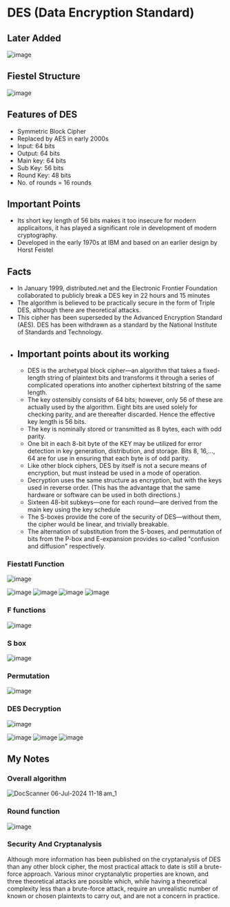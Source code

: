 # DES (Data Encryption Standard)

## Later Added
![image](https://github.com/user-attachments/assets/0d24ab40-4446-4bf2-8f15-655658fbd459)


## Fiestel Structure
![image](https://github.com/ShudarsanRegmi/myDigiNotes/assets/65646203/c05ccb13-6e44-41bf-903c-0fb492e787ec)

## Features of DES
- Symmetric Block Cipher
- Replaced by AES in early 2000s
- Input: 64 bits
- Output: 64 bits
- Main key: 64 bits
- Sub Key: 56 bits
- Round Key: 48 bits
- No. of rounds = 16 rounds

## Important Points
- Its short key length of 56 bits makes it too insecure for modern applicaitons, it has played a significant role in development of modern cryptography.
- Developed in the early 1970s at IBM and based on an earlier design by Horst Feistel

## Facts
- In January 1999, distributed.net and the Electronic Frontier Foundation collaborated to publicly break a DES key in 22 hours and 15 minutes
- The algorithm is believed to be practically secure in the form of Triple DES, although there are theoretical attacks.
- This cipher has been superseded by the Advanced Encryption Standard (AES). DES has been withdrawn as a standard by the National Institute of Standards and Technology.
- 
  ## Important points about its working
  - DES is the archetypal block cipher—an algorithm that takes a fixed-length string of plaintext bits and transforms it through a series of complicated operations into another ciphertext bitstring of the same length.
  - The key ostensibly consists of 64 bits; however, only 56 of these are actually used by the algorithm. Eight bits are used solely for checking parity, and are thereafter discarded. Hence the effective key length is 56 bits.
  - The key is nominally stored or transmitted as 8 bytes, each with odd parity.
  - One bit in each 8-bit byte of the KEY may be utilized for error detection in key generation, distribution, and storage. Bits 8, 16,..., 64 are for use in ensuring that each byte is of odd parity.
  - Like other block ciphers, DES by itself is not a secure means of encryption, but must instead be used in a mode of operation.
  - Decryption uses the same structure as encryption, but with the keys used in reverse order. (This has the advantage that the same hardware or software can be used in both directions.)
  - Sixteen 48-bit subkeys—one for each round—are derived from the main key using the key schedule
  -  The S-boxes provide the core of the security of DES—without them, the cipher would be linear, and trivially breakable.
  -  The alternation of substitution from the S-boxes, and permutation of bits from the P-box and E-expansion provides so-called "confusion and diffusion" respectively.

 ### Fiestatl Function
 ![image](https://github.com/ShudarsanRegmi/myDigiNotes/assets/65646203/893d1e1b-6e61-4e42-a756-194478ed015c)

![image](https://github.com/ShudarsanRegmi/myDigiNotes/assets/65646203/8c1084d7-a2ac-4559-b97b-5350ccd9f3b1)
![image](https://github.com/ShudarsanRegmi/myDigiNotes/assets/65646203/7804d2d3-3271-4f1f-a30e-834a0adf53b2)
![image](https://github.com/ShudarsanRegmi/myDigiNotes/assets/65646203/3c3fb42b-42d1-4d91-839e-43a1adb51110)
![image](https://github.com/ShudarsanRegmi/myDigiNotes/assets/65646203/62728df9-0e13-457f-a295-89270eff7a22)


### F functions
![image](https://github.com/ShudarsanRegmi/myDigiNotes/assets/65646203/8ed721f6-3114-4de4-91c1-6844a99e8351)

### S box
![image](https://github.com/ShudarsanRegmi/myDigiNotes/assets/65646203/152d906c-dbde-44bc-8014-52a2b77bb7ae)

 ### Permutation
 ![image](https://github.com/ShudarsanRegmi/myDigiNotes/assets/65646203/dad6e43a-b80d-403c-8b81-0317e20d024c)

### DES Decryption
![image](https://github.com/ShudarsanRegmi/myDigiNotes/assets/65646203/3d8858e7-722a-420b-85f5-1824ee7a5d54)

![image](https://github.com/ShudarsanRegmi/myDigiNotes/assets/65646203/7e801aaa-4835-48b8-8632-3e42e12fdd66)
![image](https://github.com/ShudarsanRegmi/myDigiNotes/assets/65646203/f9a78e29-32c0-40e6-b1f9-273f786091e7)
![image](https://github.com/ShudarsanRegmi/myDigiNotes/assets/65646203/1510da5b-a833-49b4-bd97-b822bc3b03e3)


## My Notes
### Overall algorithm
![DocScanner 06-Jul-2024 11-18 am_1](https://github.com/ShudarsanRegmi/myDigiNotes/assets/65646203/1af436aa-29a3-4a16-9312-0f65487e4f68)

### Round function
![image](https://github.com/ShudarsanRegmi/myDigiNotes/assets/65646203/de8f3596-d9b1-44fe-87ee-abc19aa5f10d)

### Security And Cryptanalysis
Although more information has been published on the cryptanalysis of DES than any other block cipher, the most practical attack to date is still a brute-force approach. Various minor cryptanalytic properties are known, and three theoretical attacks are possible which, while having a theoretical complexity less than a brute-force attack, require an unrealistic number of known or chosen plaintexts to carry out, and are not a concern in practice.

